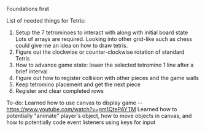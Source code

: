 Foundations first

List of needed things for Tetris:
1. Setup the 7 tetrominoes to interact with along with initial board state
Lots of arrays are required. Looking into other grid-like such as chess could give me an idea on how to draw tetris.
2. Figure out the clockwise or counter-clockwise rotation of standard Tetris
3. How to advance game state: lower the selected tetromino 1 line after a brief interval
4. Figure out how to register collision with other pieces and the game walls
5. Keep tetromino placement and get the next piece
6. Register and clear completed rows

To-do:
Learned how to use canvas to display game -- https://www.youtube.com/watch?v=gm1QtePAYTM Learned how to potentially "animate" player's object, how to move objects in canvas, and how to potentially code event listeners using keys for input
